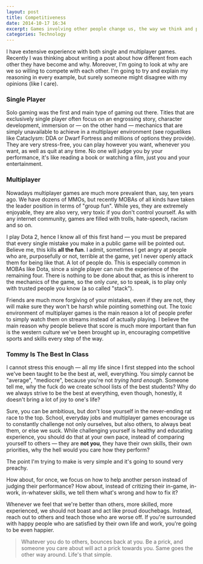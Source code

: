 ```yaml
---
layout: post
title: Competitiveness
date: 2014-10-17 16:34
excerpt: Games involving other people change us, the way we think and perceive the world. This comes true especially for titles requiring cooperation versus another group, where blame — a very toxic thing — becomes a standard.
categories: Technology
---
```


I have extensive experience with both single and multiplayer games. Recently I was thinking about writing a post about how different from each other they have become and why. Moreover, I'm going to look at why are we so willing to compete with each other. I'm going to try and explain my reasoning in every example, but surely someone might disagree with my opinions (like I care).

### Single Player

Solo gaming was the first and main type of gaming out there. Titles that are exclusively single player often focus on an engrossing story, character development, immersion or — on the other hand — mechanics that are simply unavailable to achieve in a multiplayer environment (see roguelikes like Cataclysm: DDA or Dwarf Fortress and millions of options they provide). They are very stress-free, you can play however you want, whenever you want, as well as quit at any time. No one will judge you by your performance, it's like reading a book or watching a film, just you and your entertainment.

### Multiplayer

Nowadays multiplayer games are much more prevalent than, say, ten years ago. We have dozens of MMOs, but recently MOBAs of all kinds have taken the leader position in terms of "group fun". While yes, they are extremely enjoyable, they are also very, very toxic if you don't control yourself. As with any internet community, games are filled with trolls, hate-speech, racism and so on. 

I play Dota 2, hence I know all of this first hand — you must be prepared that every single mistake you make in a public game will be pointed out. Believe me, this kills **all the fun**. I admit, sometimes I get angry at people who are, purposefully or not, terrible at the game, yet I never openly attack them for being like that. A lot of people do. This is especially common in MOBAs like Dota, since a single player can ruin the experience of the remaining four. There is nothing to be done about that, as this is inherent to the mechanics of the game, so the only *cure*, so to speak, is to play only with trusted people you know (a so called "stack").

Friends are much more forgiving of your mistakes, even if they are not, they will make sure they won't be harsh while pointing something out. The toxic environment of multiplayer games is the main reason a lot of people prefer to simply watch them on streams instead of actually playing. I believe the main reason why people believe that score is much more important than fun is the western culture we've been brought up in, encouraging competitive sports and skills every step of the way.

### Tommy Is The Best In Class

I cannot stress this enough — all my life since I first stepped into the school we've been taught to be the best at, well, everything. You simply cannot be "average", "mediocre", because you're not *trying hard enough*. Someone tell me, why the fuck do we create school lists of the best students? Why do we always strive to be the best at everything, even though, honestly, it doesn't bring a lot of joy to one's life?

Sure, you can be ambitious, but don't lose yourself in the never-ending rat race to the top. School, everyday jobs and multiplayer games encourage us to constantly challenge not only ourselves, but also others, to always beat them, or else we suck. While challenging yourself is healthy and educating experience, you should do that at your own pace, instead of comparing yourself to others — they are **not you**, they have their own skills, their own priorities, why the hell would you care how they perform?

The point I'm trying to make is very simple and it's going to sound very preachy.

How about, for once, we focus on how to help another person instead of judging their performance? How about, instead of critizing their in-game, in-work, in-whatever skills, we tell them what's wrong and how to fix it?

Whenever we feel that we're better than others, more skilled, more experienced, we should not boast and act like proud douchebags. Instead, reach out to others and teach those who are worse off. If you're surrounded with happy people who are satisfied by their own life and work, you're going to be even happier.

> Whatever you do to others, bounces back at you. Be a prick, and someone you care about will act a prick towards you. Same goes the other way around. Life's that simple.
